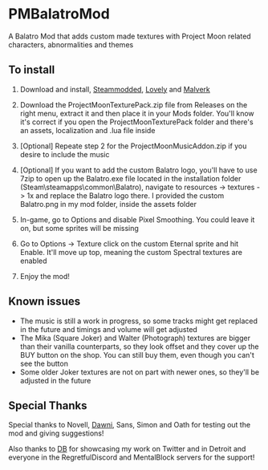 # PMBalatroMod
A Balatro Mod that adds custom made textures with Project Moon related characters, abnormalities and themes

## To install

1. Download and install, [Steammodded](https://github.com/Steamodded/smods), [Lovely](https://github.com/ethangreen-dev/lovely-injector) and [Malverk](https://github.com/Eremel/Malverk)

2. Download the ProjectMoonTexturePack.zip file from Releases on the right menu, extract it and then place it in your Mods folder. You'll know it's correct if you open the ProjectMoonTexturePack folder and there's an assets, localization and .lua file inside

3. [Optional] Repeate step 2 for the ProjectMoonMusicAddon.zip if you desire to include the music
   
5. [Optional] If you want to add the custom Balatro logo, you'll have to use 7zip to open up the Balatro.exe file located in the installation folder (Steam\steamapps\common\Balatro), navigate to resources -> textures -> 1x and replace the Balatro logo there. I provided the custom Balatro.png in my mod folder, inside the assets folder

6. In-game, go to Options and disable Pixel Smoothing. You could leave it on, but some sprites will be missing

7. Go to Options -> Texture click on the custom Eternal sprite and hit Enable. It'll move up top, meaning the custom Spectral textures are enabled

8. Enjoy the mod!


## Known issues

- The music is still a work in progress, so some tracks might get replaced in the future and timings and volume will get adjusted
- The Mika (Square Joker) and Walter (Photograph) textures are bigger than their vanilla counterparts, so they look offset and they cover up the BUY button on the shop. You can still buy them, even though you can't see the button
- Some older Joker textures are not on part with newer ones, so they'll be adjusted in the future

## Special Thanks

Special thanks to Novell, [Dawni](https://x.com/hidawnihere), Sans, Simon and Oath for testing out the mod and giving suggestions!

Also thanks to [DB](https://x.com/Despair_Bears) for showcasing my work on Twitter and in Detroit and everyone in the RegretfulDiscord and MentalBlock servers for the support!
